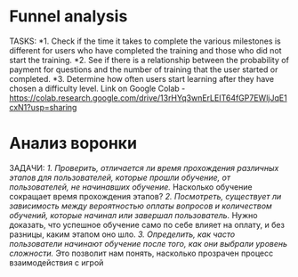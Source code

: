 # Funnel analysis
TASKS: 
*1. Check if the time it takes to complete the various milestones is different for users who have completed the training and those who did not start the training.
*2. See if there is a relationship between the probability of payment for questions and the number of training that the user started or completed.
*3. Determine how often users start learning after they have chosen a difficulty level. 
Link on Google Colab - https://colab.research.google.com/drive/13rHYq3wnErLEIT64fGP7EWljJqE1cxN1?usp=sharing

# Анализ воронки
ЗАДАЧИ:
*1. Проверить, отличается ли время прохождения различных этапов для пользователей, которые прошли обучение, от пользователей, не начинавших обучение.* Насколько обучение сокращает время прохождения этапов?
*2. Посмотреть, существует ли зависимость между вероятностью оплаты вопросов и количеством обучений, которые начинал или завершал пользователь.* Нужно доказать, что успешное обучение само по себе влияет на оплату, и без разницы, каким этапом оно шло.
*3. Определить, как часто пользователи начинают обучение после того, как они выбрали уровень сложности.* Это позволит нам понять, насколько прозрачен процесс взаимодействия с игрой
